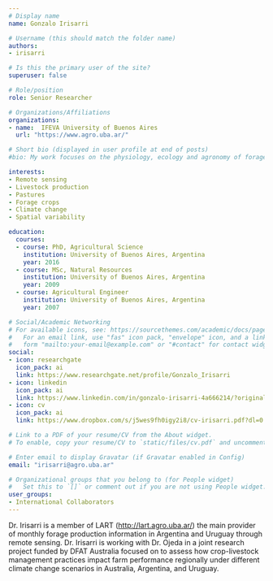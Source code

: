 ```yaml
---
# Display name
name: Gonzalo Irisarri

# Username (this should match the folder name)
authors:
- irisarri

# Is this the primary user of the site?
superuser: false

# Role/position
role: Senior Researcher

# Organizations/Affiliations
organizations:
- name:  IFEVA University of Buenos Aires 
  url: "https://www.agro.uba.ar/"

# Short bio (displayed in user profile at end of posts)
#bio: My work focuses on the physiology, ecology and agronomy of forage plants.

interests:
- Remote sensing
- Livestock production
- Pastures
- Forage crops 
- Climate change
- Spatial variability

education:
  courses:
  - course: PhD, Agricultural Science
    institution: University of Buenos Aires, Argentina 
    year: 2016
  - course: MSc, Natural Resources
    institution: University of Buenos Aires, Argentina  
    year: 2009
  - course: Agricultural Engineer
    institution: University of Buenos Aires, Argentina 
    year: 2007

# Social/Academic Networking
# For available icons, see: https://sourcethemes.com/academic/docs/page-builder/#icons
#   For an email link, use "fas" icon pack, "envelope" icon, and a link in the
#   form "mailto:your-email@example.com" or "#contact" for contact widget.
social:
- icon: researchgate
  icon_pack: ai
  link: https://www.researchgate.net/profile/Gonzalo_Irisarri
- icon: linkedin
  icon_pack: ai
  link: https://www.linkedin.com/in/gonzalo-irisarri-4a666214/?originalSubdomain=ar
- icon: cv
  icon_pack: ai
  link: https://www.dropbox.com/s/j5wes9fh0igy2i8/cv-irisarri.pdf?dl=0

# Link to a PDF of your resume/CV from the About widget.
# To enable, copy your resume/CV to `static/files/cv.pdf` and uncomment the lines below.

# Enter email to display Gravatar (if Gravatar enabled in Config)
email: "irisarri@agro.uba.ar"

# Organizational groups that you belong to (for People widget)
#   Set this to `[]` or comment out if you are not using People widget.
user_groups:
- International Collaborators
---
```


Dr. Irisarri is a member of LART (http://lart.agro.uba.ar/) the main provider of monthly forage production information in Argentina and Uruguay through remote sensing. Dr. Irisarri is working with Dr. Ojeda in a joint research project funded by DFAT Australia focused on to assess how crop-livestock management practices impact farm performance regionally under different climate change scenarios in Australia, Argentina, and Uruguay.